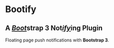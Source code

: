 # Bootify
## A [*Boot*][0]strap 3 Not[*ify*][1]ing Plugin
Floating page push notifications with **Bootstrap 3**.

[0]: getbootstrap.com.br
[1]: github.com/odahcam/bootify
